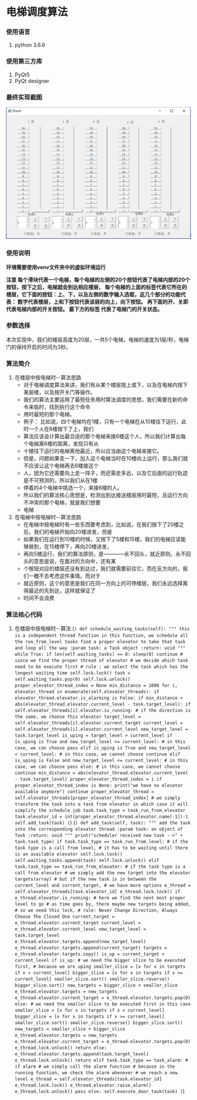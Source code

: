 # 电梯调度算法

### 使用语言
 1. python 3.6.6

### 使用第三方库
 1. PyQt5
 2. PyQt designer

### 最终实现截图
![最终实现截图1](/images/show.png)


### 使用说明
**环境需要使用venv文件夹中的虚拟环境运行**

**注意
每个滑块代表一个电梯，每个电梯的左侧的20个按钮代表了电梯内部的20个按钮，按下之后，电梯就会到达相应楼层，
每个电梯的上面的标签代表它所在的楼层，它下面的按钮：上、下，以及左侧的数字输入选框，这几个部分的功能代表：
数字代表楼层，上和下按钮代表该层的向上，向下按钮。 再下面的开、关即代表电梯内部的开关按钮。 最下方的标签
代表了电梯门的开关状态。**

### 参数选择
本次实现中，我们的楼层高度为20层，一共5个电梯，电梯的速度为1层/秒，电梯门的保持开启的时间为3秒。

### 算法简介
1. 在楼层中按电梯时--算法思路
   - 对于电梯调度算法来讲，我们有从某个楼层按上或下，以及在电梯内按下某层楼，以及按开关门等操作。
   - 我们的算法主要运用了最短任务用时算法调度的思想，我们需要在新的命令来临时，找到执行这个命令
   - 用时最短的那个电梯。
   - 例子： 比如说，四个电梯均在1楼，只有一个电梯在从10楼往下运行，此时一个人在6楼按下了上，我们
   - 算法应该会计算出最合适的那个电梯来接6楼这个人，所以我们计算出每个电梯离6楼的距离，发现只有从
   - 十楼往下运行的电梯离他最近，所以应当由这个电梯来接它。
   - 但是，问题如果变一下，加入这个电梯当时在10楼向上运行，那么我们就不应该让这个电梯再去6楼接这个
   - 人，因为它还需要向上走一阵子，而还需走多远，以及它后面的运行轨迹是不可预测的，所以我们从在1楼
   - 停着的4个电梯中挑选一个，来接6楼的人。
   - 所以我们的算法核心思想是，检测出到达接送楼层用时最短，且运行方向不冲突的那个电梯，就是我们想要
   - 电梯
2. 在电梯中按电梯时--算法思路
   - 在电梯中按电梯时有一些东西要考虑到，比如说，在我们按下了20楼之后，我们的电梯开始向20楼进发，但是
   - 如果我们在运行到10楼的时候，又按下了5楼和15楼，我们的电梯应该能够做到，在15楼停下，再向20楼进发，
   - 再向5楼运行，我们的算法原则，是————永不回头，就近原则。永不回头的意思是说，在面对的方向中，还有某
   - 个按钮对应的楼层还没有到达过，我们就需要前往它，而在反方向的，我们一概不去考虑这件事情。而对于
   - 就近原则，这个的意思是我们在同一方向上的可停楼层，我们永远选择离得最近的先到达，这样就保证了
   - 时间不会浪费

### 算法核心代码
1. 在楼层中按电梯时--算法
(```)
    def schedule_waiting_tasks(self):
        """
        this is a independent thread function
        in this function, we schedule all the run_from_level tasks
        find a proper elevator to take that task
        and loop all the way
        :param task: a Task object
        :return: void
        """
        while True:
            if len(self.waiting_tasks) == 0:
                sleep(0)
                continue
            # since we find the proper thread of elevator
            # we decide which task need to be execute first
            # rule : we select the task which has the longest waiting time
            self.lock.lock()
            task = self.waiting_tasks.pop(0)
            self.lock.unlock()
            proper_elevator_thread_index = None
            min_distance = 1000
            for i, elevator_thread in enumerate(self.elevator_threads):
                if elevator_thread.elevator.is_alarming is False:
                    if min_distance > abs(elevator_thread.elevator.current_level - task.target_level):
                        if self.elevator_threads[i].elevator.is_running:
                            # if the direction is the same, we choose this elevator
                            target_level = self.elevator_threads[i].elevator.current_target
                            current_level = self.elevator_threads[i].elevator.current_level
                            new_target_level = task.target_level
                            is_uping = target_level > current_level
                            if is_uping is True and new_target_level >= current_level:
                                # in this case, we can choose
                                pass
                            elif is_uping is True and new_target_level < current_level:
                                # in this case, we cannot choose
                                continue
                            elif is_uping is False and new_target_level <= current_level:
                                # in this case, we can choose
                                pass
                            else:
                                # in this case, we cannot choose
                                continue
                        min_distance = abs(elevator_thread.elevator.current_level - task.target_level)
                        proper_elevator_thread_index = i
            if proper_elevator_thread_index is None:
                print("we have no elevator available anymore")
                continue
            proper_elevator_thread = self.elevator_threads[proper_elevator_thread_index]
            # we simply transform the task into a task from elevator in which case it will simplify the schedule job
            task.task_type = task_run_from_elevator
            task.elevator_id = int(proper_elevator_thread.elevator.name[-1])-1
            self.add_task(task)
(```)
(```)
    def add_task(self, task):
        """
        add the task into the corresponding elevator thread
        :param task: an object of Task
        :return: void
        """
        print("scheduler received new task -->" + task.task_type)
        if task.task_type == task_run_from_level:
            # if the task type is a call from level,
            # it has to be waiting until there is an available elevator
            self.lock.lock()
            self.waiting_tasks.append(task)
            self.lock.unlock()
        elif task.task_type == task_run_from_elevator:
            # if the task type is a call from elevator
            # we simply add the new target into the elevator targets(array)
            # but if the new task is in between the current_level and current_target,
            # we have more options
            e_thread = self.elevator_threads[task.elevator_id]
            e_thread.lock.lock()
            if e_thread.elevator.is_running:
                # here we find the next most proper level to go
                # as time goes by, there maybe new targets being added,
                # so we need this lock,
                # rule: Never Change Direction, Always Choose The Closed One
                current_target = e_thread.elevator.current_target
                current_level = e_thread.elevator.current_level
                new_target_level = task.target_level
                e_thread.elevator.targets.append(new_target_level)
                e_thread.elevator.targets.append(current_target)
                targets = e_thread.elevator.targets.copy()
                is_up = current_target > current_level
                if is_up:
                    # we need the bigger slice to be executed first,
                    # because we are uping
                    smaller_slice = [x for x in targets if x < current_level]
                    bigger_slice = [x for x in targets if x >= current_level]
                    smaller_slice.sort()
                    smaller_slice.reverse()
                    bigger_slice.sort()
                    new_targets = bigger_slice + smaller_slice
                    e_thread.elevator.targets = new_targets
                    e_thread.elevator.current_target = e_thread.elevator.targets.pop(0)
                else:
                    # we need the smaller slice to be executed first in this case
                    smaller_slice = [x for x in targets if x < current_level]
                    bigger_slice = [x for x in targets if x >= current_level]
                    smaller_slice.sort()
                    smaller_slice.reverse()
                    bigger_slice.sort()
                    new_targets = smaller_slice + bigger_slice
                    e_thread.elevator.targets = new_targets
                    e_thread.elevator.current_target = e_thread.elevator.targets.pop(0)
                e_thread.lock.unlock()
                return
            else:
                e_thread.elevator.targets.append(task.target_level)
                e_thread.lock.unlock()
                return
        elif task.task_type == task_alarm:
            # if alarm
            # we simply call the alarm function
            # because in the running function, we check the alarm whenever
            # we reach a new level
            e_thread = self.elevator_threads[task.elevator_id]
            e_thread.lock.lock()
            e_thread.elevator.raise_alarm()
            e_thread.lock.unlock()
            pass
        else:
            self.execute_door_task(task)
(```)

